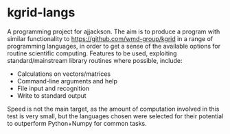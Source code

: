 # kgrid-langs

A programming project for ajjackson.  The aim is to produce a program
with similar functionality to https://github.com/wmd-group/kgrid in a
range of programming languages, in order to get a sense of the
available options for routine scientific computing. Features to be
used, exploiting standard/mainstream library routines where possible,
include:

* Calculations on vectors/matrices
* Command-line arguments and help 
* File input and recognition
* Write to standard output

Speed is not the main target, as the amount of computation involved in
this test is very small, but the languages chosen were selected for
their potential to outperform Python+Numpy for common tasks.

